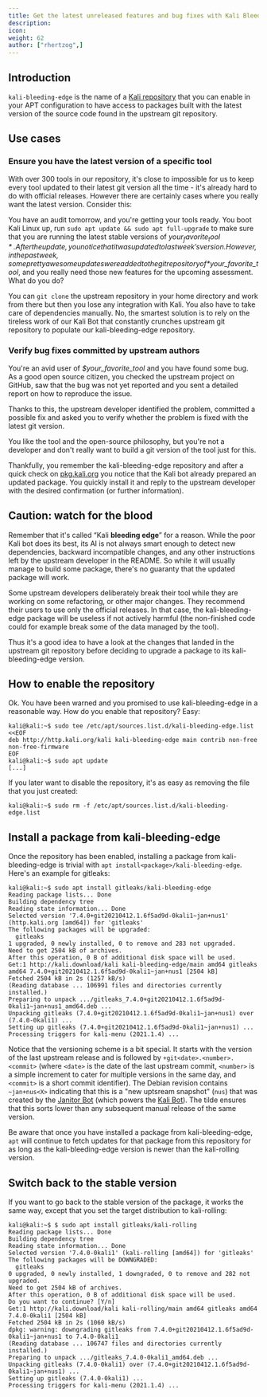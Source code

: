```yaml
---
title: Get the latest unreleased features and bug fixes with Kali Bleeding Edge
description:
icon:
weight: 62
author: ["rhertzog",]
---
```


## Introduction

`kali-bleeding-edge` is the name of a [Kali
repository](/docs/general-use/kali-branches/) that you can enable in your
APT configuration to have access to packages built with the latest 
version of the source code found in the upstream git repository.

## Use cases

### Ensure you have the latest version of a specific tool

With over 300 tools in our repository, it's close to impossible for us to
keep every tool updated to their latest git version all the time - it's
already hard to do with official releases. However there are certainly
cases where you really want the latest version. Consider this:

You have an audit tomorrow, and you're getting your tools ready. You boot
Kali Linux up, run `sudo apt update && sudo apt full-upgrade` to make sure
that you are running the latest stable versions of *$your_favorite_tool*. After
the update, you notice that it was updated to last week's version.
However, in the past week, some pretty awesome updates were added to
the git repository of *$your_favorite_tool*, and you really need those new
features for the upcoming assessment. What do you do?

You can `git clone` the upstream repository in your home directory and
work from there but then you lose any integration with Kali. You also
have to take care of dependencies manually. No, the smartest solution
is to rely on the tireless work of our Kali Bot that constantly crunches
upstream git repository to populate our kali-bleeding-edge repository.

### Verify bug fixes committed by upstream authors

You're an avid user of *$your_favorite_tool* and you have found some
bug. As a good open source citizen, you checked the upstream project
on GitHub, saw that the bug was not yet reported and you sent a detailed
report on how to reproduce the issue.

Thanks to this, the upstream developer identified the problem, committed
a possible fix and asked you to verify whether the problem is fixed with
the latest git version.

You like the tool and the open-source philosophy, but you're not a
developer and don't really want to build a git version of the tool just
for this.

Thankfully, you remember the kali-bleeding-edge repository
and after a quick check on [pkg.kali.org](https://pkg.kali.org/) you
notice that the Kali bot already prepared an updated package. You
quickly install it and reply to the upstream developer with the desired
confirmation (or further information).

## Caution: watch for the blood

Remember that it's called “Kali **bleeding edge**” for a reason. While
the poor Kali bot does its best, its AI is not always smart enough to detect
new dependencies, backward incompatible changes, and any other
instructions left by the upstream developer in the README. So while
it will usually manage to build some package, there's no guaranty
that the updated package will work.

Some upstream developers deliberately break their tool while they are
working on some refactoring, or other major changes. They recommend their
users to use only the official releases. In that case, the
kali-bleeding-edge package will be useless if not actively harmful (the
non-finished code could for example break some of the data managed by
the tool).

Thus it's a good idea to have a look at the changes that landed in the
upstream git repository before deciding to upgrade a package to its
kali-bleeding-edge version.

## How to enable the repository

Ok. You have been warned and you promised to use kali-bleeding-edge
in a reasonable way. How do you enable that repository? Easy:

```console
kali@kali:~$ sudo tee /etc/apt/sources.list.d/kali-bleeding-edge.list <<EOF
deb http://http.kali.org/kali kali-bleeding-edge main contrib non-free non-free-firmware
EOF
kali@kali:~$ sudo apt update
[...]
```

If you later want to disable the repository, it's as easy as removing
the file that you just created:

```console
kali@kali:~$ sudo rm -f /etc/apt/sources.list.d/kali-bleeding-edge.list
```

## Install a package from kali-bleeding-edge

Once the repository has been enabled, installing a package from
kali-bleeding-edge is trivial with `apt install<package>/kali-bleeding-edge`. Here's an example for gitleaks:

```console
kali@kali:~$ sudo apt install gitleaks/kali-bleeding-edge
Reading package lists... Done
Building dependency tree       
Reading state information... Done
Selected version '7.4.0+git20210412.1.6f5ad9d-0kali1~jan+nus1' (http.kali.org [amd64]) for 'gitleaks'
The following packages will be upgraded:
  gitleaks
1 upgraded, 0 newly installed, 0 to remove and 283 not upgraded.
Need to get 2504 kB of archives.
After this operation, 0 B of additional disk space will be used.
Get:1 http://kali.download/kali kali-bleeding-edge/main amd64 gitleaks amd64 7.4.0+git20210412.1.6f5ad9d-0kali1~jan+nus1 [2504 kB]
Fetched 2504 kB in 2s (1257 kB/s)   
(Reading database ... 106991 files and directories currently installed.)
Preparing to unpack .../gitleaks_7.4.0+git20210412.1.6f5ad9d-0kali1~jan+nus1_amd64.deb ...
Unpacking gitleaks (7.4.0+git20210412.1.6f5ad9d-0kali1~jan+nus1) over (7.4.0-0kali1) ...
Setting up gitleaks (7.4.0+git20210412.1.6f5ad9d-0kali1~jan+nus1) ...
Processing triggers for kali-menu (2021.1.4) ...
```

Notice that the versioning scheme is a bit special. It starts with the
version of the last upstream release and is followed by
`+git<date>.<number>.<commit>` (where `<date>` is the date of the last
upstream commit, `<number>` is a simple increment to cater for multiple
versions in the same day, and `<commit>` is a short commit identifier).
The Debian revision contains `~jan+nus<X>` indicating that this is
a "new uptsream snapshot" (`nus`) that was created by the [Janitor
Bot](https://salsa.debian.org/jelmer/debian-janitor) (which powers the
[Kali Bot](https://janitor.kali.org/)). The tilde ensures that this
sorts lower than any subsequent manual release of the same version.

Be aware that once you have installed a package from kali-bleeding-edge,
`apt` will continue to fetch updates for that package from this repository
for as long as the kali-bleeding-edge version is newer than the
kali-rolling version.

## Switch back to the stable version

If you want to go back to the stable version of the package, it works
the same way, except that you set the target distribution to kali-rolling:

```console
kali@kali:~$ $ sudo apt install gitleaks/kali-rolling
Reading package lists... Done
Building dependency tree       
Reading state information... Done
Selected version '7.4.0-0kali1' (kali-rolling [amd64]) for 'gitleaks'
The following packages will be DOWNGRADED:
  gitleaks
0 upgraded, 0 newly installed, 1 downgraded, 0 to remove and 282 not upgraded.
Need to get 2504 kB of archives.
After this operation, 0 B of additional disk space will be used.
Do you want to continue? [Y/n] 
Get:1 http://kali.download/kali kali-rolling/main amd64 gitleaks amd64 7.4.0-0kali1 [2504 kB]
Fetched 2504 kB in 2s (1060 kB/s)   
dpkg: warning: downgrading gitleaks from 7.4.0+git20210412.1.6f5ad9d-0kali1~jan+nus1 to 7.4.0-0kali1
(Reading database ... 106747 files and directories currently installed.)
Preparing to unpack .../gitleaks_7.4.0-0kali1_amd64.deb ...
Unpacking gitleaks (7.4.0-0kali1) over (7.4.0+git20210412.1.6f5ad9d-0kali1~jan+nus1) ...
Setting up gitleaks (7.4.0-0kali1) ...
Processing triggers for kali-menu (2021.1.4) ...
```

